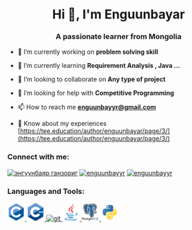 <h1 align="center">Hi 👋, I'm Enguunbayar</h1>
<h3 align="center">A passionate learner from Mongolia</h3>

- 🔭 I’m currently working on **problem solving skill**

- 🌱 I’m currently learning **Requirement Analysis , Java ...**

- 👯 I’m looking to collaborate on **Any type of project**

- 🤝 I’m looking for help with **Competitive Programming**

- 📫 How to reach me **enguunbayyr@gmail.com**

- 📄 Know about my experiences [https://tee.education/author/enguunbayar/page/3/](https://tee.education/author/enguunbayar/page/3/)

<h3 align="left">Connect with me:</h3>
<p align="left">
<a href="[https://fb.com/Void00001] target="blank"><img align="center" src="https://raw.githubusercontent.com/rahuldkjain/github-profile-readme-generator/master/src/images/icons/Social/facebook.svg" alt="энгүүнбаяр ганзориг" height="30" width="40" /></a>
<a href="https://instagram.com/enguunbayyr" target="blank"><img align="center" src="https://raw.githubusercontent.com/rahuldkjain/github-profile-readme-generator/master/src/images/icons/Social/instagram.svg" alt="enguunbayyr" height="30" width="40" /></a>
<a href="https://codeforces.com/profile/enguunbayyr" target="blank"><img align="center" src="https://raw.githubusercontent.com/rahuldkjain/github-profile-readme-generator/master/src/images/icons/Social/codeforces.svg" alt="enguunbayyr" height="30" width="40" /></a>
</p>

<h3 align="left">Languages and Tools:</h3>
<p align="left"> <a href="https://www.cprogramming.com/" target="_blank" rel="noreferrer"> <img src="https://raw.githubusercontent.com/devicons/devicon/master/icons/c/c-original.svg" alt="c" width="40" height="40"/> </a> <a href="https://www.w3schools.com/cpp/" target="_blank" rel="noreferrer"> <img src="https://raw.githubusercontent.com/devicons/devicon/master/icons/cplusplus/cplusplus-original.svg" alt="cplusplus" width="40" height="40"/> </a> <a href="https://git-scm.com/" target="_blank" rel="noreferrer"> <img src="https://www.vectorlogo.zone/logos/git-scm/git-scm-icon.svg" alt="git" width="40" height="40"/> </a> <a href="https://www.java.com" target="_blank" rel="noreferrer"> <img src="https://raw.githubusercontent.com/devicons/devicon/master/icons/java/java-original.svg" alt="java" width="40" height="40"/> </a> <a href="https://www.postgresql.org" target="_blank" rel="noreferrer"> <img src="https://raw.githubusercontent.com/devicons/devicon/master/icons/postgresql/postgresql-original-wordmark.svg" alt="postgresql" width="40" height="40"/> </a> <a href="https://www.python.org" target="_blank" rel="noreferrer"> <img src="https://raw.githubusercontent.com/devicons/devicon/master/icons/python/python-original.svg" alt="python" width="40" height="40"/> </a> </p>

